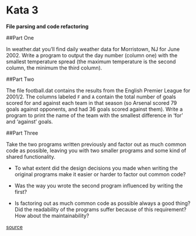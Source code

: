 Kata 3
======

__File parsing and code refactoring__

##Part One

In weather.dat you’ll find daily weather data for Morristown, NJ for June 2002. Write a program to output the day number (column one) with the smallest temperature spread (the maximum temperature is the second column, the minimum the third column).

##Part Two

The file football.dat contains the results from the English Premier League for 2001/2. The columns labeled `F` and `A` contain the total number of goals scored for and against each team in that season (so Arsenal scored 79 goals against opponents, and had 36 goals scored against them). Write a program to print the name of the team with the smallest difference in ‘for’ and ‘against’ goals.

##Part Three

Take the two programs written previously and factor out as much common code as possible, leaving you with two smaller programs and some kind of shared functionality.

- To what extent did the design decisions you made when writing the original programs make it easier or harder to factor out common code?

- Was the way you wrote the second program influenced by writing the first?

- Is factoring out as much common code as possible always a good thing? Did the readability of the programs suffer because of this requirement? How about the maintainability?

[source](http://codekata.com/kata/kata04-data-munging/)